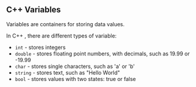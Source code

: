 ## C++ Variables

Variables are containers for storing data values.

In C++ , there are different types of variable:

* `int` - stores integers
* `double` - stores floating point numbers, with decimals, such as 19.99 or -19.99
* `char` - stores single characters, such as 'a' or 'b'
* `string` - stores text, such as "Hello World"
* `bool` - stores values with two states: true or false
